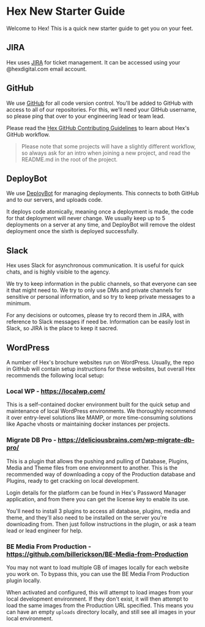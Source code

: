 # Hex New Starter Guide

Welcome to Hex! This is a quick new starter guide to get you on your feet.

## JIRA

Hex uses [JIRA](https://hexdigital.atlassian.net/) for ticket management.
It can be accessed using your @hexdigital.com email account.

## GitHub

We use [GitHub](https://github.com) for all code version control. You'll be added to GitHub with access
to all of our repositories. For this, we'll need your GitHub username, so
please ping that over to your engineering lead or team lead.

Please read the [Hex GitHub Contributing Guidelines](https://github.com/hex-digital/guidelines/tree/master/github-contributing)
to learn about Hex's GitHub workflow. 

> Please note that some projects will have a slightly different workflow,
> so always ask for an intro when joining a new project, and read the 
> README.md in the root of the project.

## DeployBot

We use [DeployBot](https://hex-digital.deploybot.com) for managing deployments.
This connects to both GitHub and to our servers, and uploads code.

It deploys code atomically, meaning once a deployment is made, the code for
that deployment will never change. We usually keep up to 5 deployments
on a server at any time, and DeployBot will remove the oldest deployment once
the sixth is deployed successfully.

## Slack

Hex uses Slack for asynchronous communication. It is useful for quick chats,
and is highly visible to the agency. 

We try to keep information in the public channels, so that everyone can see
it that might need to. We try to only use DMs and private channels for
sensitive or personal information, and so try to keep private messages to a minimum.

For any decisions or outcomes, please try to record them in JIRA, with reference
to Slack messages if need be. Information can be easily lost in Slack, so JIRA
is the place to keep it sacred.

## WordPress

A number of Hex's brochure websites run on WordPress. Usually, the repo
in GitHub will contain setup instructions for these websites, but overall
Hex recommends the following local setup:

### Local WP - https://localwp.com/

This is a self-contained docker environment built for the quick setup
and maintenance of local WordPress environments. We thoroughly recommend it
over entry-level solutions like MAMP, or more time-consuming solutions like
Apache vhosts or maintaining docker instances per projects.

### Migrate DB Pro - https://deliciousbrains.com/wp-migrate-db-pro/

This is a plugin that allows the pushing and pulling of Database, Plugins,
Media and Theme files from one environment to another. This is the recommended
way of downloading a copy of the Production database and Plugins, ready
to get cracking on local development.

Login details for the platform can be found in Hex's Password Manager
application, and from there you can get the license key to enable its use.

You'll need to install 3 plugins to access all database, plugins, media and theme,
and they'll also need to be installed on the server you're downloading from.
Then just follow instructions in the plugin, or ask a team lead or lead engineer
for help.

### BE Media From Production - https://github.com/billerickson/BE-Media-from-Production

You may not want to load multiple GB of images locally for each website
you work on. To bypass this, you can use the BE Media From Production plugin
locally. 

When activated and configured, this will attempt to load images from your local
development environment. If they don't exist, it will then attempt to load
the same images from the Production URL specified. This means you can have
an empty `uploads` directory locally, and still see all images in your
local environment.

